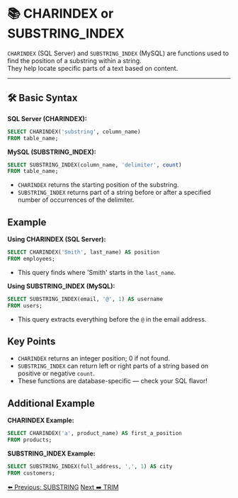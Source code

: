<!-- markdownlint-disable MD033 -->
<!-- markdownlint-disable MD004 -->

# 📚 CHARINDEX or SUBSTRING_INDEX

`CHARINDEX` (SQL Server) and `SUBSTRING_INDEX` (MySQL) are functions used to find the position of a substring within a string.  
They help locate specific parts of a text based on content.

---

## 🛠️ Basic Syntax

**SQL Server (CHARINDEX):**

```sql
SELECT CHARINDEX('substring', column_name)
FROM table_name;
```

**MySQL (SUBSTRING_INDEX):**

```sql
SELECT SUBSTRING_INDEX(column_name, 'delimiter', count)
FROM table_name;
```

- `CHARINDEX` returns the starting position of the substring.
- `SUBSTRING_INDEX` returns part of a string before or after a specified number of occurrences of the delimiter.

## Example

**Using CHARINDEX (SQL Server):**

```sql
SELECT CHARINDEX('Smith', last_name) AS position
FROM employees;
```

- This query finds where 'Smith' starts in the `last_name`.

**Using SUBSTRING_INDEX (MySQL):**

```sql
SELECT SUBSTRING_INDEX(email, '@', 1) AS username
FROM users;
```

- This query extracts everything before the `@` in the email address.

## Key Points

- `CHARINDEX` returns an integer position; 0 if not found.
- `SUBSTRING_INDEX` can return left or right parts of a string based on positive or negative `count`.
- These functions are database-specific — check your SQL flavor!

## Additional Example

**CHARINDEX Example:**

```sql
SELECT CHARINDEX('a', product_name) AS first_a_position
FROM products;
```

**SUBSTRING_INDEX Example:**

```sql
SELECT SUBSTRING_INDEX(full_address, ',', 1) AS city
FROM customers;
```

[⬅️ Previous: SUBSTRING](substring.md)   [Next ➡️ TRIM](trim.md)
